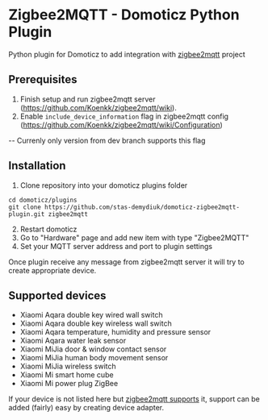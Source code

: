 # Zigbee2MQTT - Domoticz Python Plugin
Python plugin for Domoticz to add integration with [zigbee2mqtt](https://github.com/Koenkk/zigbee2mqtt) project

## Prerequisites

1. Finish setup and run zigbee2mqtt server (https://github.com/Koenkk/zigbee2mqtt/wiki).
2. Enable `include_device_information` flag in zigbee2mqtt config (https://github.com/Koenkk/zigbee2mqtt/wiki/Configuration)

-- Currenly only version from dev branch supports this flag

## Installation

1. Clone repository into your domoticz plugins folder
```
cd domoticz/plugins
git clone https://github.com/stas-demydiuk/domoticz-zigbee2mqtt-plugin.git zigbee2mqtt
```
2. Restart domoticz
3. Go to "Hardware" page and add new item with type "Zigbee2MQTT"
4. Set your MQTT server address and port to plugin settings

Once plugin receive any message from zigbee2mqtt server it will try to create appropriate device.

## Supported devices

- Xiaomi Aqara double key wired wall switch
- Xiaomi Aqara double key wireless wall switch
- Xiaomi Aqara temperature, humidity and pressure sensor
- Xiaomi Aqara water leak sensor
- Xiaomi MiJia door & window contact sensor
- Xiaomi MiJia human body movement sensor
- Xiaomi MiJia wireless switch
- Xiaomi Mi smart home cube
- Xiaomi Mi power plug ZigBee

If your device is not listed here but [zigbee2mqtt supports](https://github.com/Koenkk/zigbee2mqtt/wiki/Supported-devices) it, support can be added (fairly) easy by creating device adapter.

